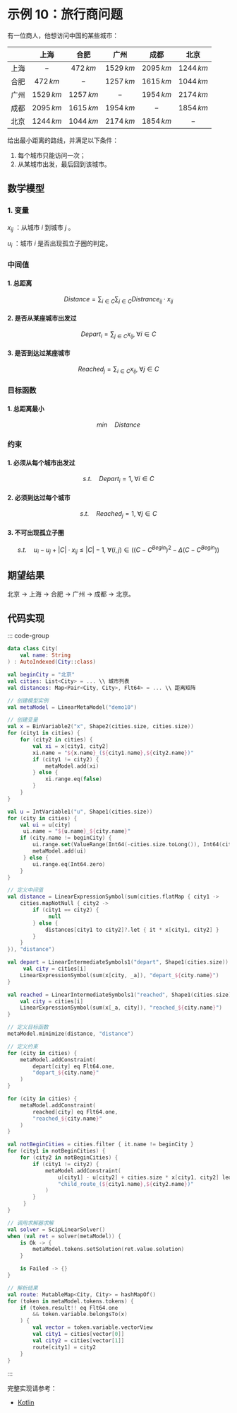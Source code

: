 # 示例 10：旅行商问题

有一位商人，他想访问中国的某些城市：

|       |    上海    |    合肥    |    广州    |    成都    |    北京    |
| :---: | :--------: | :--------: | :--------: | :--------: | :--------: |
| 上海  |    $-$     | $472\,km$  | $1529\,km$ | $2095\,km$ | $1244\,km$ |
| 合肥  | $472\,km$  |    $-$     | $1257\,km$ | $1615\,km$ | $1044\,km$ |
| 广州  | $1529\,km$ | $1257\,km$ |    $-$     | $1954\,km$ | $2174\,km$ |
| 成都  | $2095\,km$ | $1615\,km$ | $1954\,km$ |    $-$     | $1854\,km$ |
| 北京  | $1244\,km$ | $1044\,km$ | $2174\,km$ | $1854\,km$ |    $-$     |

给出最小距离的路线，并满足以下条件：

1. 每个城市只能访问一次；
2. 从某城市出发，最后回到该城市。

## 数学模型

### 1. 变量

$x_{ij}$ ：从城市 $i$ 到城市 $j$ 。

$u_{i}$ ：城市 $i$ 是否出现孤立子圈的判定。

### 中间值

#### 1. 总距离

$$
Distance = \sum_{i \in C}\sum_{j \in C} Distrance_{ij} \cdot x_{ij}
$$

#### 2. 是否从某座城市出发过

$$
Depart_{i} = \sum_{j \in C} x_{ij}, \; \forall i \in C
$$

#### 3. 是否到达过某座城市

$$
Reached_{j} = \sum_{i \in C} x_{ij}, \; \forall j \in C
$$

### 目标函数

#### 1. 总距离最小

$$
min \quad Distance
$$

### 约束

#### 1. 必须从每个城市出发过

$$
s.t. \quad Depart_{i} = 1, \; \forall i \in C
$$

#### 2. 必须到达过每个城市

$$
s.t. \quad Reached_{j} = 1, \; \forall j \in C
$$

#### 3. 不可出现孤立子圈

$$
s.t. \quad u_{i} - u_{j} + |C| \cdot x_{ij} \leq |C| - 1, \; \forall (i, \, j) \in ((C - C^{Begin})^{2} - \Delta (C - C^{Begin}))
$$

## 期望结果

北京 -> 上海 -> 合肥 -> 广州 -> 成都 -> 北京。

## 代码实现

::: code-group

```kotlin
data class City(
    val name: String
) : AutoIndexed(City::class)

val beginCity = "北京"
val cities: List<City> = ... \\ 城市列表
val distances: Map<Pair<City, City>, Flt64> = ... \\ 距离矩阵

// 创建模型实例
val metaModel = LinearMetaModel("demo10")

// 创建变量
val x = BinVariable2("x", Shape2(cities.size, cities.size))
for (city1 in cities) {
    for (city2 in cities) {
        val xi = x[city1, city2]
        xi.name = "${x.name}_(${city1.name},${city2.name})"
        if (city1 != city2) {
            metaModel.add(xi)
        } else {
            xi.range.eq(false)
        }
    }
}

val u = IntVariable1("u", Shape1(cities.size))
for (city in cities) {
    val ui = u[city]
     ui.name = "${u.name}_${city.name}"
    if (city.name != beginCity) {
        ui.range.set(ValueRange(Int64(-cities.size.toLong()), Int64(cities.size.toLong())).value!!)
        metaModel.add(ui)
     } else {
        ui.range.eq(Int64.zero)
    }
}

// 定义中间值
val distance = LinearExpressionSymbol(sum(cities.flatMap { city1 ->
    cities.mapNotNull { city2 ->
        if (city1 == city2) {
             null
        } else {
            distances[city1 to city2]?.let { it * x[city1, city2] }
        }
    }
}), "distance")

val depart = LinearIntermediateSymbols1("depart", Shape1(cities.size)) { i, _ ->
     val city = cities[i]
    LinearExpressionSymbol(sum(x[city, _a]), "depart_${city.name}")
}

val reached = LinearIntermediateSymbols1("reached", Shape1(cities.size)) { i, _ ->
    val city = cities[i]
    LinearExpressionSymbol(sum(x[_a, city]), "reached_${city.name}")
}

// 定义目标函数
metaModel.minimize(distance, "distance")

// 定义约束
for (city in cities) {
    metaModel.addConstraint(
        depart[city] eq Flt64.one,
        "depart_${city.name}"
    )
}

for (city in cities) {
    metaModel.addConstraint(
        reached[city] eq Flt64.one,
        "reached_${city.name}"
    )
}

val notBeginCities = cities.filter { it.name != beginCity }
for (city1 in notBeginCities) {
    for (city2 in notBeginCities) {
        if (city1 != city2) {
            metaModel.addConstraint(
                u[city1] - u[city2] + cities.size * x[city1, city2] leq cities.size - 1,
                "child_route_(${city1.name},${city2.name})"
            )
        }
     }
}

// 调用求解器求解
val solver = ScipLinearSolver()
when (val ret = solver(metaModel)) {
    is Ok -> {
        metaModel.tokens.setSolution(ret.value.solution)
    }

    is Failed -> {}
}

// 解析结果
val route: MutableMap<City, City> = hashMapOf()
for (token in metaModel.tokens.tokens) {
    if (token.result!! eq Flt64.one 
        && token.variable.belongsTo(x)
    ) {
        val vector = token.variable.vectorView
        val city1 = cities[vector[0]]
        val city2 = cities[vector[1]]
        route[city1] = city2
    }
}
```

:::

完整实现请参考：

- [Kotlin](https://github.com/fuookami/ospf/blob/main/examples/ospf-kotlin-example/src/main/fuookami/ospf/kotlin/example/core_demo/Demo10.kt)
